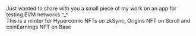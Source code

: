 Just wanted to share with you a small piece of my work on an app for testing EVM networks ^\_^ </br>
This is a minter for Hypercomic NFTs on zkSync, Origins NFT on Scroll and coinEarnings NFT on Base
